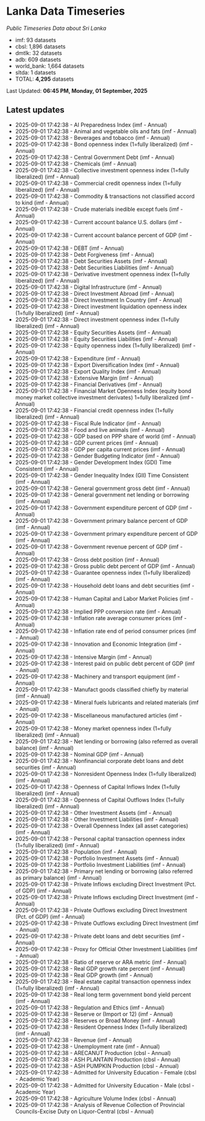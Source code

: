 # Lanka Data Timeseries
*Public Timeseries Data about Sri Lanka*

* imf: 93 datasets
* cbsl: 1,896 datasets
* dmtlk: 32 datasets
* adb: 609 datasets
* world_bank: 1,664 datasets
* sltda: 1 datasets
* TOTAL: **4,295** datasets

Last Updated: **06:45 PM, Monday, 01 September, 2025**

## Latest updates

* 2025-09-01 17:42:38 - AI Preparedness Index (imf - Annual)
* 2025-09-01 17:42:38 - Animal and vegetable oils and fats (imf - Annual)
* 2025-09-01 17:42:38 - Beverages and tobacco (imf - Annual)
* 2025-09-01 17:42:38 - Bond openness index (1=fully liberalized) (imf - Annual)
* 2025-09-01 17:42:38 - Central Government Debt (imf - Annual)
* 2025-09-01 17:42:38 - Chemicals (imf - Annual)
* 2025-09-01 17:42:38 - Collective investment openness index (1=fully liberalized) (imf - Annual)
* 2025-09-01 17:42:38 - Commercial credit openness index (1=fully liberalized) (imf - Annual)
* 2025-09-01 17:42:38 - Commodity & transactions not classified accord to kind (imf - Annual)
* 2025-09-01 17:42:38 - Crude materials inedible except fuels (imf - Annual)
* 2025-09-01 17:42:38 - Current account balance U.S. dollars (imf - Annual)
* 2025-09-01 17:42:38 - Current account balance percent of GDP (imf - Annual)
* 2025-09-01 17:42:38 - DEBT (imf - Annual)
* 2025-09-01 17:42:38 - Debt Forgiveness (imf - Annual)
* 2025-09-01 17:42:38 - Debt Securities Assets (imf - Annual)
* 2025-09-01 17:42:38 - Debt Securities Liabilities (imf - Annual)
* 2025-09-01 17:42:38 - Derivative investment openness index (1=fully liberalized) (imf - Annual)
* 2025-09-01 17:42:38 - Digital Infrastructure (imf - Annual)
* 2025-09-01 17:42:38 - Direct Investment Abroad (imf - Annual)
* 2025-09-01 17:42:38 - Direct Investment In Country (imf - Annual)
* 2025-09-01 17:42:38 - Direct investment liquidation openness index (1=fully liberalized) (imf - Annual)
* 2025-09-01 17:42:38 - Direct investment openness index (1=fully liberalized) (imf - Annual)
* 2025-09-01 17:42:38 - Equity Securities Assets (imf - Annual)
* 2025-09-01 17:42:38 - Equity Securities Liabilities (imf - Annual)
* 2025-09-01 17:42:38 - Equity openness index (1=fully liberalized) (imf - Annual)
* 2025-09-01 17:42:38 - Expenditure (imf - Annual)
* 2025-09-01 17:42:38 - Export Diversification Index (imf - Annual)
* 2025-09-01 17:42:38 - Export Quality Index (imf - Annual)
* 2025-09-01 17:42:38 - Extensive Margin (imf - Annual)
* 2025-09-01 17:42:38 - Financial Derivatives (imf - Annual)
* 2025-09-01 17:42:38 - Financial Market Openness Index (equity bond money market collective investment derivates) 1=fully liberalized (imf - Annual)
* 2025-09-01 17:42:38 - Financial credit openness index (1=fully liberalized) (imf - Annual)
* 2025-09-01 17:42:38 - Fiscal Rule Indicator (imf - Annual)
* 2025-09-01 17:42:38 - Food and live animals (imf - Annual)
* 2025-09-01 17:42:38 - GDP based on PPP share of world (imf - Annual)
* 2025-09-01 17:42:38 - GDP current prices (imf - Annual)
* 2025-09-01 17:42:38 - GDP per capita current prices (imf - Annual)
* 2025-09-01 17:42:38 - Gender Budgeting Indicator (imf - Annual)
* 2025-09-01 17:42:38 - Gender Development Index (GDI) Time Consistent (imf - Annual)
* 2025-09-01 17:42:38 - Gender Inequality Index (GII) Time Consistent (imf - Annual)
* 2025-09-01 17:42:38 - General government gross debt (imf - Annual)
* 2025-09-01 17:42:38 - General government net lending or borrowing (imf - Annual)
* 2025-09-01 17:42:38 - Government expenditure percent of GDP (imf - Annual)
* 2025-09-01 17:42:38 - Government primary balance percent of GDP (imf - Annual)
* 2025-09-01 17:42:38 - Government primary expenditure percent of GDP (imf - Annual)
* 2025-09-01 17:42:38 - Government revenue percent of GDP (imf - Annual)
* 2025-09-01 17:42:38 - Gross debt position (imf - Annual)
* 2025-09-01 17:42:38 - Gross public debt percent of GDP (imf - Annual)
* 2025-09-01 17:42:38 - Guarantee openness index (1=fully liberalized) (imf - Annual)
* 2025-09-01 17:42:38 - Household debt loans and debt securities (imf - Annual)
* 2025-09-01 17:42:38 - Human Capital and Labor Market Policies (imf - Annual)
* 2025-09-01 17:42:38 - Implied PPP conversion rate (imf - Annual)
* 2025-09-01 17:42:38 - Inflation rate average consumer prices (imf - Annual)
* 2025-09-01 17:42:38 - Inflation rate end of period consumer prices (imf - Annual)
* 2025-09-01 17:42:38 - Innovation and Economic Integration (imf - Annual)
* 2025-09-01 17:42:38 - Intensive Margin (imf - Annual)
* 2025-09-01 17:42:38 - Interest paid on public debt percent of GDP (imf - Annual)
* 2025-09-01 17:42:38 - Machinery and transport equipment (imf - Annual)
* 2025-09-01 17:42:38 - Manufact goods classified chiefly by material (imf - Annual)
* 2025-09-01 17:42:38 - Mineral fuels lubricants and related materials (imf - Annual)
* 2025-09-01 17:42:38 - Miscellaneous manufactured articles (imf - Annual)
* 2025-09-01 17:42:38 - Money market openness index (1=fully liberalized) (imf - Annual)
* 2025-09-01 17:42:38 - Net lending or borrowing (also referred as overall balance) (imf - Annual)
* 2025-09-01 17:42:38 - Nominal GDP (imf - Annual)
* 2025-09-01 17:42:38 - Nonfinancial corporate debt loans and debt securities (imf - Annual)
* 2025-09-01 17:42:38 - Nonresident Openness Index (1=fully liberalized) (imf - Annual)
* 2025-09-01 17:42:38 - Openness of Capital Inflows Index (1=fully liberalized) (imf - Annual)
* 2025-09-01 17:42:38 - Openness of Capital Outflows Index (1=fully liberalized) (imf - Annual)
* 2025-09-01 17:42:38 - Other Investment Assets (imf - Annual)
* 2025-09-01 17:42:38 - Other Investment Liabilities (imf - Annual)
* 2025-09-01 17:42:38 - Overall Openness Index (all asset categories) (imf - Annual)
* 2025-09-01 17:42:38 - Personal capital transaction openness index (1=fully liberalized) (imf - Annual)
* 2025-09-01 17:42:38 - Population (imf - Annual)
* 2025-09-01 17:42:38 - Portfolio Investment Assets (imf - Annual)
* 2025-09-01 17:42:38 - Portfolio Investment Liabilities (imf - Annual)
* 2025-09-01 17:42:38 - Primary net lending or borrowing (also referred as primary balance) (imf - Annual)
* 2025-09-01 17:42:38 - Private Inflows excluding Direct Investment (Pct. of GDP) (imf - Annual)
* 2025-09-01 17:42:38 - Private Inflows excluding Direct Investment (imf - Annual)
* 2025-09-01 17:42:38 - Private Outflows excluding Direct Investment (Pct. of GDP) (imf - Annual)
* 2025-09-01 17:42:38 - Private Outflows excluding Direct Investment (imf - Annual)
* 2025-09-01 17:42:38 - Private debt loans and debt securities (imf - Annual)
* 2025-09-01 17:42:38 - Proxy for Official Other Investment Liabilities (imf - Annual)
* 2025-09-01 17:42:38 - Ratio of reserve or ARA metric (imf - Annual)
* 2025-09-01 17:42:38 - Real GDP growth rate percent (imf - Annual)
* 2025-09-01 17:42:38 - Real GDP growth (imf - Annual)
* 2025-09-01 17:42:38 - Real estate capital transaction openness index (1=fully liberalized) (imf - Annual)
* 2025-09-01 17:42:38 - Real long term government bond yield percent (imf - Annual)
* 2025-09-01 17:42:38 - Regulation and Ethics (imf - Annual)
* 2025-09-01 17:42:38 - Reserve or (Import or 12) (imf - Annual)
* 2025-09-01 17:42:38 - Reserves or Broad Money (imf - Annual)
* 2025-09-01 17:42:38 - Resident Openness Index (1=fully liberalized) (imf - Annual)
* 2025-09-01 17:42:38 - Revenue (imf - Annual)
* 2025-09-01 17:42:38 - Unemployment rate (imf - Annual)
* 2025-09-01 17:42:38 - ARECANUT Production (cbsl - Annual)
* 2025-09-01 17:42:38 - ASH PLANTAIN Production (cbsl - Annual)
* 2025-09-01 17:42:38 - ASH PUMPKIN Production (cbsl - Annual)
* 2025-09-01 17:42:38 - Admitted for University Education - Female (cbsl - Academic Year)
* 2025-09-01 17:42:38 - Admitted for University Education - Male (cbsl - Academic Year)
* 2025-09-01 17:42:38 - Agriculture Volume Index (cbsl - Annual)
* 2025-09-01 17:42:38 - Analysis of Revenue Collection of Provincial Councils-Excise Duty on Liquor-Central (cbsl - Annual)